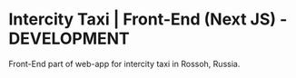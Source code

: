 # Intercity Taxi | Front-End (Next JS) - DEVELOPMENT   
Front-End part of web-app for intercity taxi in Rossoh, Russia.